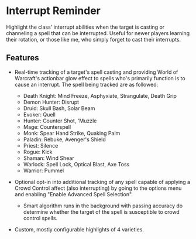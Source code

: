 # Interrupt Reminder

Highlight the class' interrupt abilities when the target is casting or channeling a spell that can
be interrupted. Useful for newer players learning their rotation, or those like me, who simply forget to cast their
interrupts.

## Features
* Real-time tracking of a target's spell casting and providing World of Warcraft's actionbar glow effect to spells
who's primarily function is to cause an interrupt. The spell being tracked are as followed:
  * Death Knight: Mind Freeze, Asphyxiate, Strangulate, Death Grip
  * Demon Hunter: Disrupt 
  * Druid: Skull Bash, Solar Beam 
  * Evoker: Quell 
  * Hunter: Counter Shot, 'Muzzle 
  * Mage: Counterspell 
  * Monk: Spear Hand Strike, Quaking Palm
  * Paladin: Rebuke, Avenger's Shield 
  * Priest: Silence 
  * Rogue: Kick 
  * Shaman: Wind Shear 
  * Warlock: Spell Lock, Optical Blast, Axe Toss 
  * Warrior: Pummel

* Optional opt-in into additional tracking of any spell capable of applying a Crowd Control affect (also interrupting)
by going to the options menu and enabling "Enable Advanced Spell Selection".
  * Smart algorithm runs in the background with passing accuracy do determine whether the target of the spell is susceptible to crowd control spells.
* Custom, mostly configurable highlights of 4 varieties.